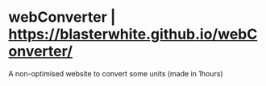# webConverter | https://blasterwhite.github.io/webConverter/
A non-optimised website to convert some units (made in 1hours)
